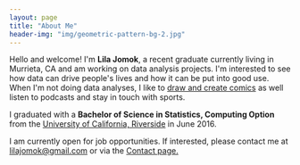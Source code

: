 ```yaml
---
layout: page
title: "About Me"
header-img: "img/geometric-pattern-bg-2.jpg"
---
```


Hello and welcome! I'm **Lila Jomok**, a recent graduate currently living in Murrieta, CA and am working on data analysis projects. I'm interested to see how data can drive people's lives and how it can be put into good use. When I'm not doing data analyses, I like to [draw and create comics](http://goninety.tumblr.com/) as well listen to podcasts and stay in touch with sports.

I graduated with a **Bachelor of Science in Statistics, Computing Option** from the [University of California, Riverside](http://www.ucr.edu/) in June 2016.

I am currently open for job opportunities. If interested, please contact me at [lilajomok@gmail.com](mailto:lilajomok@gmail.com?Subject=Hello) or via the [Contact page.](https://lilajomok.github.io/contact/)

